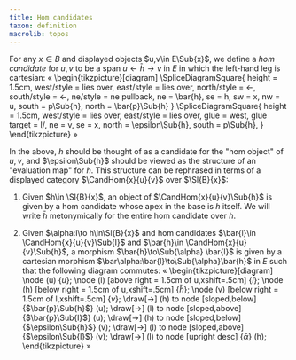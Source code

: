 ```yaml
---
title: Hom candidates
taxon: definition
macrolib: topos
---
```


For any $x\in B$ and displayed objects $u,v\in E\Sub{x}$, we define a *hom
candidate* for $u,v$ to be a span $u\leftarrow \bar{h} \rightarrow v$ in $E$ in which the left-hand leg is cartesian:
«
\begin{tikzpicture}[diagram]
\SpliceDiagramSquare<l/>{
  height = 1.5cm,
  west/style = lies over,
  east/style = lies over,
  north/style = <-,
  south/style = <-,
  ne/style = ne pullback,
  ne = \bar{h},
  se = h,
  sw = x,
  nw = u,
  south = p\Sub{h},
  north = \bar{p}\Sub{h}
}
\SpliceDiagramSquare<r/>{
  height = 1.5cm,
  west/style = lies over,
  east/style = lies over,
  glue = west,
  glue target = l/,
  ne = v,
  se = x,
  north = \epsilon\Sub{h},
  south = p\Sub{h},
}
\end{tikzpicture}
»

In the above, $h$ should be thought of as a candidate for the "hom object" of $u,v$,
and $\epsilon\Sub{h}$ should be viewed as the structure of an "evaluation map" for $h$.
This structure can be rephrased in terms of a displayed category $\CandHom{x}{u}{v}$ over $\Sl{B}{x}$:

1. Given $h\in \Sl{B}{x}$, an object of $\CandHom{x}{u}{v}\Sub{h}$ is given by a hom candidate
   whose apex in the base is $h$ itself. We will write $\bar{h}$ metonymically
   for the entire hom candidate over $h$.

2. Given $\alpha:l\to h\in\Sl{B}{x}$ and hom candidates $\bar{l}\in \CandHom{x}{u}{v}\Sub{l}$ and
   $\bar{h}\in \CandHom{x}{u}{v}\Sub{h}$, a morphism $\bar{h}\to\Sub{\alpha} \bar{l}$ is given by a
   cartesian morphism $\bar\alpha:\bar{l}\to\Sub{\alpha}\bar{h}$ in $E$ such that the
   following diagram commutes:
   «
   \begin{tikzpicture}[diagram]
     \node (u) {$u$};
     \node (l) [above right = 1.5cm of u,xshift=.5cm] {$\bar{l}$};
     \node (h) [below right = 1.5cm of u,xshift=.5cm] {$\bar{h}$};
     \node (v) [below right = 1.5cm of l,xshift=.5cm] {$v$};
     \draw[->] (h) to node [sloped,below] {$\bar{p}\Sub{h}$} (u);
     \draw[->] (l) to node [sloped,above] {$\bar{p}\Sub{l}$} (u);
     \draw[->] (h) to node [sloped,below] {$\epsilon\Sub{h}$} (v);
     \draw[->] (l) to node [sloped,above] {$\epsilon\Sub{l}$} (v);
     \draw[->] (l) to node [upright desc] {$\bar\alpha$} (h);
   \end{tikzpicture}
   »
